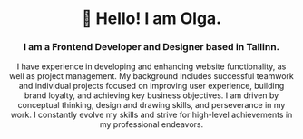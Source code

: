 
<div id='header' align='center'>
  <h1>👋 Hello! I am Olga.</h1>
  <h3>I am a Frontend Developer and Designer based in Tallinn.</h3>
  <p>I have experience in developing and enhancing website functionality, as well as project management. My background includes successful teamwork and individual projects focused on improving user experience, building brand loyalty, and achieving key business objectives. I am driven by conceptual thinking, design and drawing skills, and perseverance in my work. I constantly evolve my skills and strive for high-level achievements in my professional endeavors.</p>
</div>



